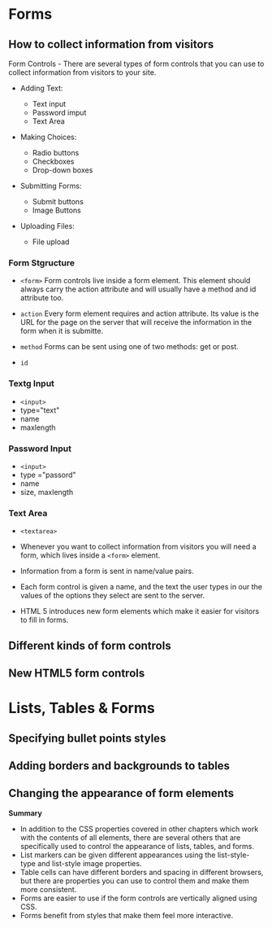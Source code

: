 # Forms

## How to collect information from visitors

Form Controls - There are several types of form controls that you can use to collect information from visitors to your site. 
* Adding Text:
  * Text input 
  * Password imput
  * Text Area

* Making Choices:
  * Radio buttons
  * Checkboxes
  * Drop-down boxes

* Submitting Forms:
  * Submit buttons
  * Image Buttons

* Uploading Files:
  * File upload

### Form Stgructure
* `<form>` 
  Form controls live inside a form element.  This element should always carry the action attribute and will usually have a method and id attribute too. 
* `action`
  Every form element requires and action attribute.  Its value is the URL for the page on the server that will receive the information in the form when it is submitte. 

*  `method`
  Forms can be sent using one of two methods: get or post. 

*  `id`

### Textg Input
*  `<input>`
* type="text"
* name
* maxlength

### Password Input
* `<input>`
* type ="passord"
* name
* size, maxlength

### Text Area
* `<textarea>`

* Whenever you want to collect information from visitors you will need a form, which lives inside a `<form>` element.
* Information from a form is sent in name/value pairs. 
* Each form control is given a name, and the text the user types in our the values of the options they select are sent to the server. 
* HTML 5 introduces new form elements which make it easier for visitors to fill in forms. 

## Different kinds of form controls

## New HTML5 form controls


# Lists, Tables & Forms 

## Specifying bullet points styles

## Adding borders and backgrounds to tables

## Changing the appearance of form elements

**Summary**
* In addition to the CSS properties covered in other chapters which work with the contents of all elements, there are several others that are specifically used to control the appearance of lists, tables, and forms. 
* List markers can be given different appearances using the list-style-type and list-style image properties. 
* Table cells can have different borders and spacing in different browsers, but there are properties you can use to control them and make them more consistent. 
* Forms are easier to use if the form controls are vertically aligned using CSS.
* Forms benefit from styles that make them feel more interactive. 
